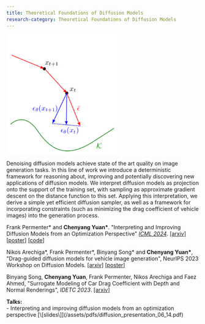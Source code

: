 ```yaml
---
title: Theoretical Foundations of Diffusion Models
research-category: Theoretical Foundations of Diffusion Models
---
```


<div class="image-right-p">
<img src="/assets/images/gesampler.png" width="300">
</div>

Denoising diffusion models achieve state of the art quality on image generation
tasks. In this line of work we introduce a deterministic framework for reasoning
about, improving and potentially discovering new applications of diffusion
models. We interpret diffusion models as projection onto the support of the
training set, with sampling as approximate gradient descent on the distance
function to this set. Applying this interpretation, we derive a simple yet
efficient diffusion sampler, as well as a framework for incorporating
constraints (such as minimizing the drag coefficient of vehicle images) into the
generation process.

Frank Permenter\* and **Chenyang Yuan\***. "Interpreting and Improving Diffusion
Models from an Optimization Perspective" [_ICML 2024_](https://proceedings.mlr.press/v235/permenter24a.html).
[\[arxiv\]](https://arxiv.org/abs/2306.04848) [\[poster\]](/assets/images/icml-2024-poster.png) [\[code\]](https://github.com/ToyotaResearchInstitute/gradient-estimation-sampler)

Nikos Arechiga\*, Frank Permenter\*, Binyang Song\* and **Chenyang Yuan\***,
"Drag-guided diffusion models for vehicle image generation", NeurIPS 2023 Workshop on Diffusion Models.
[\[arxiv\]](https://arxiv.org/abs/2306.09935) [\[poster\]](/assets/pdfs/drag_diffusion_poster.pdf)

Binyang Song, **Chenyang Yuan**, Frank Permenter, Nikos Arechiga and Faez Ahmed,
"Surrogate Modeling of Car Drag Coefficient with Depth and Normal Renderings",
_IDETC 2023_.
[\[arxiv\]](https://arxiv.org/abs/2306.06110)

<div><b>Talks:</b></div>
 - Interpreting and improving diffusion models from an optimization perspective [\[slides\]](/assets/pdfs/diffusion_presentation_06_14.pdf)
